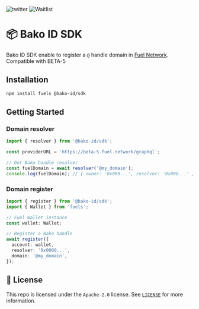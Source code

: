 ![twitter](https://img.shields.io/twitter/follow/fuel_domains?style=social)
![Waitlist](https://img.shields.io/badge/Fuel_Domais-Waitlist-green?link=https%3A%2F%2Ffuel.domains)


# 📦 Bako ID SDK

Bako ID SDK enable to register a `@` handle domain in [Fuel Network](https://www.fuel.network/).
Compatible with BETA-5

## Installation

```bash
npm install fuels @bako-id/sdk
```

## Getting Started

### Domain resolver
```ts
import { resolver } from '@bako-id/sdk';

const providerURL = 'https://beta-5.fuel.network/graphql';

// Get Bako handle resolver
const fuelDomain = await resolver('@my_domain');
console.log(fuelDomain); // { owner: '0x000...', resolver: '0x000...' }
```

### Domain register
```ts
import { register } from '@bako-id/sdk';
import { Wallet } from 'fuels';

// Fuel Wallet instance
const wallet: Wallet;

// Register a Bako handle 
await register({
  account: wallet,
  resolver: '0x0000...',
  domain: '@my_domain',
});
```

## 📜 License

This repo is licensed under the `Apache-2.0` license. See [`LICENSE`](./LICENSE) for more information.
